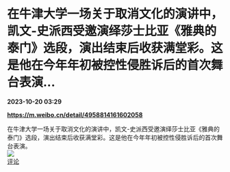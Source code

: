 # 在牛津大学一场关于取消文化的演讲中，凯文-史派西受邀演绎莎士比亚《雅典的泰门》选段，演出结束后收获满堂彩。这是他在今年年初被控性侵胜诉后的首次舞台表演...

**2023-10-20 03:29**

**https://m.weibo.cn/detail/4958814161602058**

在牛津大学一场关于取消文化的演讲中，凯文-史派西受邀演绎莎士比亚《雅典的泰门》选段，演出结束后收获满堂彩。这是他在今年年初被控性侵胜诉后的首次舞台表演。  
![](https://img3.chouti.com/CHOUTI_231020_E757D3DB74744AEBBA0536828A9ED657.jpg)  
[评论](https://m.chouti.com/link/40345550)
